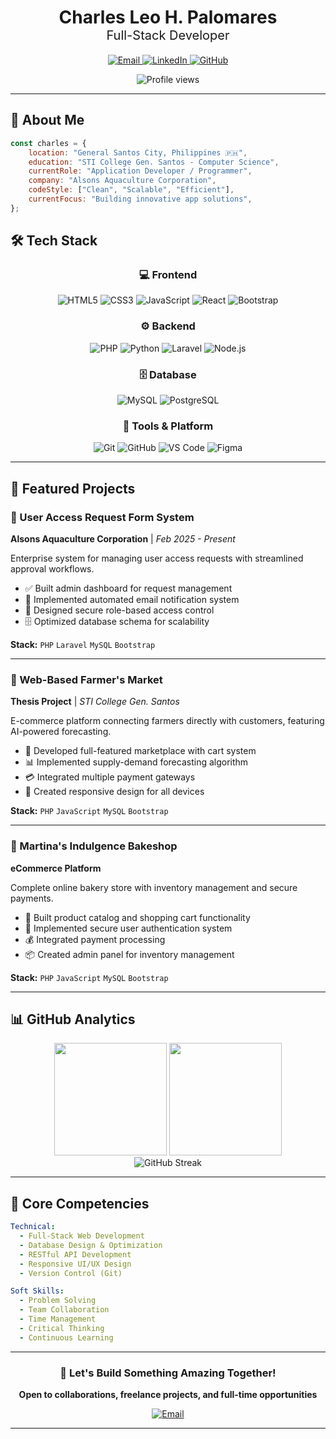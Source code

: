 <div align="center">

<h1 align="center">
  Charles Leo H. Palomares <br>
  <span style="font-size:20px; font-weight:normal;">Full-Stack Developer</span>
</h1>

<p>
  <a href="mailto:charlesleoherrera@gmail.com">
    <img src="https://img.shields.io/badge/Email-D14836?style=for-the-badge&logo=gmail&logoColor=white" alt="Email"/>
  </a>
  <a href="https://www.linkedin.com/in/charlesondev/">
    <img src="https://img.shields.io/badge/LinkedIn-0077B5?style=for-the-badge&logo=linkedin&logoColor=white" alt="LinkedIn"/>
  </a>
  <a href="https://github.com/charlesleooo">
    <img src="https://img.shields.io/badge/GitHub-100000?style=for-the-badge&logo=github&logoColor=white" alt="GitHub"/>
  </a>
</p>

<img src="https://komarev.com/ghpvc/?username=charlesleooo&color=blueviolet&style=flat-square" alt="Profile views"/>

</div>

---

## 🚀 About Me

```javascript
const charles = {
    location: "General Santos City, Philippines 🇵🇭",
    education: "STI College Gen. Santos - Computer Science",
    currentRole: "Application Developer / Programmer",
    company: "Alsons Aquaculture Corporation",
    codeStyle: ["Clean", "Scalable", "Efficient"],
    currentFocus: "Building innovative app solutions",
};
```


## 🛠️ Tech Stack

<div align="center">

### 💻 Frontend
![HTML5](https://img.shields.io/badge/HTML5-E34F26?style=for-the-badge&logo=html5&logoColor=white)
![CSS3](https://img.shields.io/badge/CSS3-1572B6?style=for-the-badge&logo=css3&logoColor=white)
![JavaScript](https://img.shields.io/badge/JavaScript-F7DF1E?style=for-the-badge&logo=javascript&logoColor=black)
![React](https://img.shields.io/badge/React-20232A?style=for-the-badge&logo=react&logoColor=61DAFB)
![Bootstrap](https://img.shields.io/badge/Bootstrap-7952B3?style=for-the-badge&logo=bootstrap&logoColor=white)

### ⚙️ Backend
![PHP](https://img.shields.io/badge/PHP-777BB4?style=for-the-badge&logo=php&logoColor=white)
![Python](https://img.shields.io/badge/Python-3776AB?style=for-the-badge&logo=python&logoColor=white)
![Laravel](https://img.shields.io/badge/Laravel-FF2D20?style=for-the-badge&logo=laravel&logoColor=white)
![Node.js](https://img.shields.io/badge/Node.js-339933?style=for-the-badge&logo=node.js&logoColor=white)

### 🗄️ Database
![MySQL](https://img.shields.io/badge/MySQL-4479A1?style=for-the-badge&logo=mysql&logoColor=white)
![PostgreSQL](https://img.shields.io/badge/PostgreSQL-316192?style=for-the-badge&logo=postgresql&logoColor=white)

### 🔧 Tools & Platform
![Git](https://img.shields.io/badge/Git-F05032?style=for-the-badge&logo=git&logoColor=white)
![GitHub](https://img.shields.io/badge/GitHub-181717?style=for-the-badge&logo=github&logoColor=white)
![VS Code](https://img.shields.io/badge/VS_Code-007ACC?style=for-the-badge&logo=visual-studio-code&logoColor=white)
![Figma](https://img.shields.io/badge/Figma-F24E1E?style=for-the-badge&logo=figma&logoColor=white)

</div>

---

## 💼 Featured Projects

### 🏢 User Access Request Form System
**Alsons Aquaculture Corporation** | *Feb 2025 - Present*

Enterprise system for managing user access requests with streamlined approval workflows.

- ✅ Built admin dashboard for request management
- 📧 Implemented automated email notification system
- 🔐 Designed secure role-based access control
- 🗄️ Optimized database schema for scalability

**Stack:** `PHP` `Laravel` `MySQL` `Bootstrap`

---

### 🌾 Web-Based Farmer's Market
**Thesis Project** | *STI College Gen. Santos*

E-commerce platform connecting farmers directly with customers, featuring AI-powered forecasting.

- 🛒 Developed full-featured marketplace with cart system
- 📊 Implemented supply-demand forecasting algorithm
- 💳 Integrated multiple payment gateways
- 📱 Created responsive design for all devices

**Stack:** `PHP` `JavaScript` `MySQL` `Bootstrap`

---

### 🧁 Martina's Indulgence Bakeshop
**eCommerce Platform**

Complete online bakery store with inventory management and secure payments.

- 🎂 Built product catalog and shopping cart functionality
- 🔐 Implemented secure user authentication system
- 💰 Integrated payment processing
- 📦 Created admin panel for inventory management

**Stack:** `PHP` `JavaScript` `MySQL` `Bootstrap`

---

## 📊 GitHub Analytics

<div align="center">
  <img height="180em" src="https://github-readme-stats.vercel.app/api?username=charlesleooo&show_icons=true&theme=radical&include_all_commits=true&count_private=true&border_radius=10"/>
  <img height="180em" src="https://github-readme-stats.vercel.app/api/top-langs/?username=charlesleooo&layout=compact&langs_count=8&theme=radical&border_radius=10"/>
</div>

<div align="center">
  <img src="https://github-readme-streak-stats.herokuapp.com/?user=charlesleooo&theme=radical&border_radius=10" alt="GitHub Streak"/>
</div>

---

## 🎯 Core Competencies

```yaml
Technical:
  - Full-Stack Web Development
  - Database Design & Optimization
  - RESTful API Development
  - Responsive UI/UX Design
  - Version Control (Git)

Soft Skills:
  - Problem Solving
  - Team Collaboration
  - Time Management
  - Critical Thinking
  - Continuous Learning
```

---

<div align="center">

### 💬 Let's Build Something Amazing Together!

**Open to collaborations, freelance projects, and full-time opportunities**

[![Email](https://img.shields.io/badge/Reach_Out-charlesleoherrera@gmail.com-D14836?style=for-the-badge&logo=gmail&logoColor=white)](mailto:charlesleoherrera@gmail.com)

---

